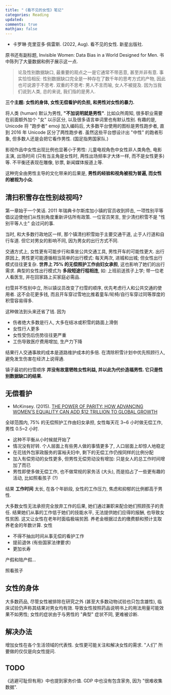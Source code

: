 ```yaml
---
title: "《看不见的女性》笔记"
categories: Reading
updated: 
comments: true
mathjax: false
---
```


- 卡罗琳·克里亚多·佩雷斯. (2022, Aug). 看不见的女性. 新星出版社.

原书还有副标题, Invisible Women: Data Bias in a World Designed for Men. 书中陈列了大量数据和例子展示这一点.

> 论及性别数据缺口, 最重要的观点之一是它通常不带恶意, 甚至并非有意. 事实恰恰相反: 性别数据缺口完全是一种存在了数千年的思考方式的产物, 因此也可说源于不思考. 双重的不思考: 男人不言而喻, 女人不被提及. 因为当我们说到人类, 总的来说, 我们指的是男人.

**三个主题: 女性的身体, 女性无偿看护的负担, 和男性对女性的暴力.** 

将人类 (human) 默认为男性, **"不加说明就是男性"**. 比如众所周知, 很多职业需要在前面额外加个 "女" 以示区分, 以及很多语言单词里也有默认性别. 有趣的是, Unicode 将 "跑步者" emoji 加入编码后, 大多数平台使用的图标是男性跑步者, 直到 2016 年 Unicode 区分了两性跑步者. 虽然这些平台想设计出 "中性" 的跑者形象, 但多数人还是会把它看作男性. (国足指男国家队.)

影视作品中女性出现比例也显著小于男性: 儿童电视角色中女性非人类角色, 电影主演, 出场时间 (只有当主角是女性时, 两性出场频率才大体一样, 而不是女性更多) 等. 不平衡还表现在雕像, 钞票, 新闻媒体报道上等.

这种完全由男性主导的文化带来的后果是, **男性的经验和视角被视为普遍, 而女性的被视为小众**.

<!-- more -->

## 清扫积雪存在性别歧视吗?

第一章始于一个笑话. 2011 年瑞典卡尔斯库加小镇的官员收到抨击, 一项性别平等倡议迫使他们从性别角度重新评估所有政策. 一位官员笑言, 至少清扫积雪不是 "性别平等人士" 会过问的事.

当时, 和大多数行政地区一样, 那个镇清扫积雪始于主要交通干道, 止于人行道和自行车道. 但它对男女的影响不同, 因为男女的出行方式不同. 

交通方式上, 女性更有可能步行和乘坐公共交通工具, 男性开车的可能性更大. 出行原因上, 男性更可能遵循相当简单的出行模式: 每天两次, 进城和出城; 但女性出行模式往往更复杂. **世界上 75% 的无偿照护工作由妇女承担**, 这也影响了她们的出行需求. 典型的女性出行模式为 **多段短途行程相连**, 如: 上班前送孩子上学; 带一位老人看医生, 并在回家路上买家庭必需品.

扫雪并不性别中立, 所以镇议员改变了扫雪的顺序, 优先考虑行人和公共交通的使用者. 这不会花更多钱, 而且开车穿过雪地比推着童车/轮椅/自行车穿过同等厚度的积雪容易得多. 

这种做法到头来还省了钱. 因为

- 伤者绝大多数是行人, 大多在结冰或积雪的路面上滑倒
- 女性行人更多
- 女性受伤后伤势往往更严重
- 工伤导致医疗费用增加, 生产力下降

结果行人交通事故的成本是道路维护成本的多倍. 在清除积雪计划中优先照顾行人, 避免发生伤害在经济上说得通.

镇子最初的扫雪顺序 **并没有故意牺牲女性利益, 并以此为代价造福男性. 它只是性别数据缺口的结果.** 

## 无偿看护

- McKinsey. (2015). [THE POWER OF PARITY: HOW ADVANCING WOMEN'S EQUALITY CAN ADD $12 TRILLION TO GLOBAL GROWTH](https://www.mckinsey.com/~/media/mckinsey/industries/public%20and%20social%20sector/our%20insights/how%20advancing%20womens%20equality%20can%20add%2012%20trillion%20to%20global%20growth/mgi%20power%20of%20parity_full%20report_september%202015.pdf)

全球范围内, 75% 的无偿照护工作由妇女承担, 女性每天花 3~6 小时做无偿工作, 男性 0.5~2 小时. 

- 这种不平衡从小时候就开始了
- 情况没有好转. 个人层面上有些男人做的事情更多了, 人口层面上却惊人地稳定
- 在花钱外包家政服务的富裕夫妇中, 剩下的无偿工作仍按同样的比例分配
- 加入有偿劳动的女性更多, 但男性无偿劳动没有增加: 只是女人的总工作时间增加了而已
- 男性即使多做无偿工作, 也不做常规的家务活 (大头), 而是掐占了一些更有趣的活动, 比如照看孩子 (?)

结果 **工作时间** 太长, 在各个年龄段, 女性的工作压力, 焦虑和抑郁的比例都高于男性. 

大多数女性无法承担完全放弃工作的后果, 她们通过兼职来配合她们照顾孩子的责任. 结果她们从事的工作低于她们的技能水平, 无法提供她们应得的报酬, 也导致女性贫困. 这又让女性在老年时面临极端贫困. 养老金根据过去的缴费额和预计支取养老金的年数计算. 女性 

- 不得不抽出时间从事无偿的看护工作
- 提前退休 (有些国家法律要求)
- 更加长寿

产假和陪产假...

照看孩子

## 女性的身体

大多数药品, 尽管女性被排除在研究之外 (甚至大多数动物试验也只包含雄性), 临床试验仍声称其结果对男女均有效. 导致女性按照药品说明书上的用法用量可能效果不如男性; 女性的症状由于与男性的 "典型" 症状不同, 更难被诊断.

## 解决办法

增加女性在各个生活领域的代表性. 女性更可能关注和解决女性的需求. "人们" 所要做的仅仅是向女性提问.


## TODO

《逃避可耻但有用》中也提到家务价值. GDP 中也没有包含家务, 因为 "很难收集数据".
